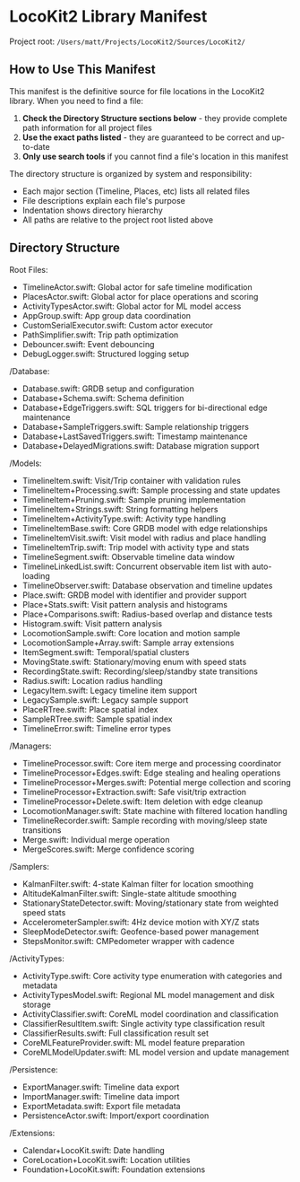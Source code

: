 # LocoKit2 Library Manifest

Project root: `/Users/matt/Projects/LocoKit2/Sources/LocoKit2/`

## How to Use This Manifest

This manifest is the definitive source for file locations in the LocoKit2 library. When you need to find a file:

1. **Check the Directory Structure sections below** - they provide complete path information for all project files
2. **Use the exact paths listed** - they are guaranteed to be correct and up-to-date
3. **Only use search tools** if you cannot find a file's location in this manifest

The directory structure is organized by system and responsibility:
- Each major section (Timeline, Places, etc) lists all related files
- File descriptions explain each file's purpose
- Indentation shows directory hierarchy
- All paths are relative to the project root listed above

## Directory Structure

Root Files:
- TimelineActor.swift: Global actor for safe timeline modification
- PlacesActor.swift: Global actor for place operations and scoring
- ActivityTypesActor.swift: Global actor for ML model access
- AppGroup.swift: App group data coordination
- CustomSerialExecutor.swift: Custom actor executor
- PathSimplifier.swift: Trip path optimization
- Debouncer.swift: Event debouncing
- DebugLogger.swift: Structured logging setup

/Database:
- Database.swift: GRDB setup and configuration
- Database+Schema.swift: Schema definition
- Database+EdgeTriggers.swift: SQL triggers for bi-directional edge maintenance
- Database+SampleTriggers.swift: Sample relationship triggers
- Database+LastSavedTriggers.swift: Timestamp maintenance
- Database+DelayedMigrations.swift: Database migration support

/Models:
- TimelineItem.swift: Visit/Trip container with validation rules
- TimelineItem+Processing.swift: Sample processing and state updates
- TimelineItem+Pruning.swift: Sample pruning implementation
- TimelineItem+Strings.swift: String formatting helpers
- TimelineItem+ActivityType.swift: Activity type handling
- TimelineItemBase.swift: Core GRDB model with edge relationships
- TimelineItemVisit.swift: Visit model with radius and place handling
- TimelineItemTrip.swift: Trip model with activity type and stats
- TimelineSegment.swift: Observable timeline data window
- TimelineLinkedList.swift: Concurrent observable item list with auto-loading
- TimelineObserver.swift: Database observation and timeline updates
- Place.swift: GRDB model with identifier and provider support
- Place+Stats.swift: Visit pattern analysis and histograms
- Place+Comparisons.swift: Radius-based overlap and distance tests
- Histogram.swift: Visit pattern analysis
- LocomotionSample.swift: Core location and motion sample
- LocomotionSample+Array.swift: Sample array extensions
- ItemSegment.swift: Temporal/spatial clusters
- MovingState.swift: Stationary/moving enum with speed stats
- RecordingState.swift: Recording/sleep/standby state transitions
- Radius.swift: Location radius handling
- LegacyItem.swift: Legacy timeline item support
- LegacySample.swift: Legacy sample support
- PlaceRTree.swift: Place spatial index
- SampleRTree.swift: Sample spatial index
- TimelineError.swift: Timeline error types

/Managers:
- TimelineProcessor.swift: Core item merge and processing coordinator
- TimelineProcessor+Edges.swift: Edge stealing and healing operations
- TimelineProcessor+Merges.swift: Potential merge collection and scoring
- TimelineProcessor+Extraction.swift: Safe visit/trip extraction
- TimelineProcessor+Delete.swift: Item deletion with edge cleanup
- LocomotionManager.swift: State machine with filtered location handling
- TimelineRecorder.swift: Sample recording with moving/sleep state transitions
- Merge.swift: Individual merge operation
- MergeScores.swift: Merge confidence scoring

/Samplers:
- KalmanFilter.swift: 4-state Kalman filter for location smoothing
- AltitudeKalmanFilter.swift: Single-state altitude smoothing
- StationaryStateDetector.swift: Moving/stationary state from weighted speed stats
- AccelerometerSampler.swift: 4Hz device motion with XY/Z stats
- SleepModeDetector.swift: Geofence-based power management
- StepsMonitor.swift: CMPedometer wrapper with cadence

/ActivityTypes:
- ActivityType.swift: Core activity type enumeration with categories and metadata
- ActivityTypesModel.swift: Regional ML model management and disk storage
- ActivityClassifier.swift: CoreML model coordination and classification
- ClassifierResultItem.swift: Single activity type classification result
- ClassifierResults.swift: Full classification result set
- CoreMLFeatureProvider.swift: ML model feature preparation
- CoreMLModelUpdater.swift: ML model version and update management

/Persistence:
- ExportManager.swift: Timeline data export
- ImportManager.swift: Timeline data import
- ExportMetadata.swift: Export file metadata
- PersistenceActor.swift: Import/export coordination

/Extensions:
- Calendar+LocoKit.swift: Date handling
- CoreLocation+LocoKit.swift: Location utilities
- Foundation+LocoKit.swift: Foundation extensions
